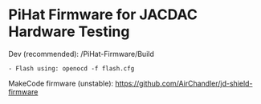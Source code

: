 # PiHat Firmware for JACDAC Hardware Testing 
 Dev (recommended): /PiHat-Firmware/Build
 
	- Flash using: openocd -f flash.cfg
 MakeCode firmware (unstable): https://github.com/AirChandler/jd-shield-firmware
